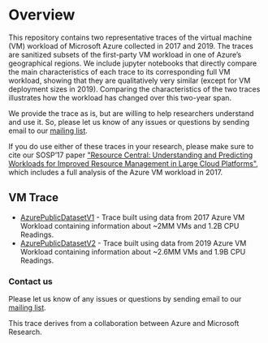 # Overview

This repository contains two representative traces of the virtual machine (VM) workload of Microsoft Azure collected in 2017 and 2019.  The traces are sanitized subsets of the first-party VM workload in one of Azure’s geographical regions.  We include jupyter notebooks that directly compare the main characteristics of each trace to its corresponding full VM workload, showing that they are qualitatively very similar (except for VM deployment sizes in 2019).  Comparing the characteristics of the two traces illustrates how the workload has changed over this two-year span.

We provide the trace as is, but are willing to help researchers understand and use it.  So, please let us know of any issues or questions by sending email to our [mailing list](mailto:azurepublicdataset@service.microsoft.com).

If you do use either of these traces in your research, please make sure to cite our SOSP’17 paper ["Resource Central: Understanding and Predicting Workloads for Improved Resource Management in Large Cloud Platforms"](https://www.microsoft.com/en-us/research/wp-content/uploads/2017/10/Resource-Central-SOSP17.pdf), which includes a full analysis of the Azure VM workload in 2017.

## VM Trace

* [AzurePublicDatasetV1](https://github.com/Azure/AzurePublicDataset/blob/master/AzurePublicDatasetV1.md) - Trace built using data from 2017 Azure VM Workload containing information about ~2MM VMs and 1.2B CPU Readings.
* [AzurePublicDatasetV2](https://github.com/Azure/AzurePublicDataset/blob/master/AzurePublicDatasetV2.md) - Trace built using data from 2019 Azure VM Workload containing information about ~2.6MM VMs and 1.9B CPU Readings.


### Contact us
Please let us know of any issues or questions by sending email to our [mailing list](mailto:azurepublicdataset@service.microsoft.com).

This trace derives from a collaboration between Azure and Microsoft Research.
